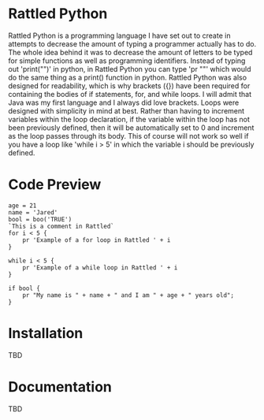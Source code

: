 # Rattled Python
Rattled Python is a programming language I have set out to create
in attempts to decrease the amount of typing a programmer actually
has to do. The whole idea behind it was to decrease the amount of
letters to be typed for simple functions as well as programming
identifiers. Instead of typing out 'print("")' in python, in Rattled
Python you can type 'pr ""' which would do the same thing as a print()
function in python. Rattled Python was also designed for readability,
which is why brackets ({}) have been required for containing the bodies of
if statements, for, and while loops. I will admit that Java was my
first language and I always did love brackets. Loops were designed with
simplicity in mind at best. Rather than having to increment variables
within the loop declaration, if the variable within the loop has not
been previously defined, then it will be automatically set to 0 and
increment as the loop passes through its body. This of course will not
work so well if you have a loop like 'while i > 5' in which the variable
i should be previously defined.
# Code Preview
```
age = 21
name = 'Jared'
bool = boo('TRUE')
`This is a comment in Rattled`
for i < 5 {
    pr 'Example of a for loop in Rattled ' + i
}

while i < 5 {
    pr 'Example of a while loop in Rattled ' + i
}

if bool {
    pr "My name is " + name + " and I am " + age + " years old";
}
```
# Installation
TBD
# Documentation
TBD